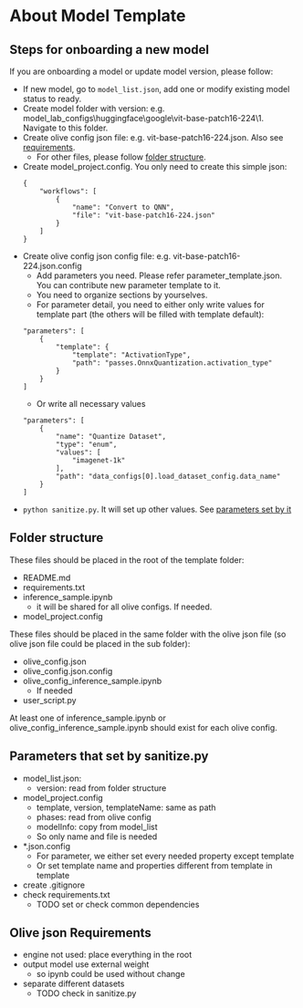 # About Model Template

## Steps for onboarding a new model

If you are onboarding a model or update model version, please follow:

- If new model, go to `model_list.json`, add one or modify existing model status to ready.
- Create model folder with version: e.g. model_lab_configs\huggingface\google\vit-base-patch16-224\1. Navigate to this folder.
- Create olive config json file: e.g. vit-base-patch16-224.json. Also see [requirements](#olive-json-requirements).
    + For other files, please follow [folder structure](#folder-structure).
- Create model_project.config. You only need to create this simple json:
    ```
    {
        "workflows": [
            {
                "name": "Convert to QNN",
                "file": "vit-base-patch16-224.json"
            }
        ]
    }
    ```
- Create olive config json config file: e.g. vit-base-patch16-224.json.config
    + Add parameters you need. Please refer parameter_template.json. You can contribute new parameter template to it.
    + You need to organize sections by yourselves.
    + For parameter detail, you need to either only write values for template part (the others will be filled with template default):
    ```
    "parameters": [
        {
            "template": {
                "template": "ActivationType",
                "path": "passes.OnnxQuantization.activation_type"
            }
        }
    ]
    ```
    + Or write all necessary values
    ```
    "parameters": [
        {
            "name": "Quantize Dataset",
            "type": "enum",
            "values": [
                "imagenet-1k"
            ],
            "path": "data_configs[0].load_dataset_config.data_name"
        }
    ]
    ```
- `python sanitize.py`. It will set up other values. See [parameters set by it](#parameters-that-set-by-sanitizepy)

## Folder structure

These files should be placed in the root of the template folder:
- README.md
- requirements.txt
- inference_sample.ipynb
    + it will be shared for all olive configs. If needed.
- model_project.config

These files should be placed in the same folder with the olive json file (so olive json file could be placed in the sub folder):
- olive_config.json
- olive_config.json.config
- olive_config_inference_sample.ipynb
    + If needed
- user_script.py

At least one of inference_sample.ipynb or olive_config_inference_sample.ipynb should exist for each olive config.

## Parameters that set by sanitize.py

- model_list.json:
    + version: read from folder structure
- model_project.config
    + template, version, templateName: same as path
    + phases: read from olive config
    + modelInfo: copy from model_list
    + So only name and file is needed
- *.json.config
    + For parameter, we either set every needed property except template
    + Or set template name and properties different from template in template
- create .gitignore
- check requirements.txt
    + TODO set or check common dependencies 

## Olive json Requirements

- engine not used: place everything in the root
- output model use external weight
    + so ipynb could be used without change
- separate different datasets
    + TODO check in sanitize.py
